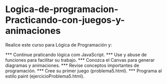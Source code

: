 # Logica-de-programacion-Practicando-con-juegos-y-animaciones

Realice este curso para Lógica de Programación y:

*** Continue praticando lógica com JavaScript.
*** Use y abuse de funciones para facilitar su trabajo.
*** Conozca el Canvas para generar diagramas y animaciones.
*** Revise conceptos importantes de programación.
*** Cree su primer juego (problema5.html).
*** Programa al estilo paint (ejercicioProblema5.html).
